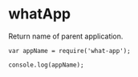 # whatApp

Return name of parent application.

```
var appName = require('what-app');

console.log(appName);
```
